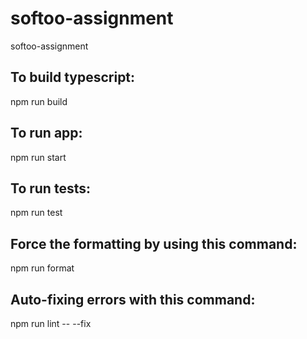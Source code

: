 # softoo-assignment
softoo-assignment

## To build typescript:
npm run build

## To run app:
npm run start

## To run tests:
npm run test

## Force the formatting by using this command:
npm run format

## Auto-fixing errors with this command:
npm run lint -- --fix
